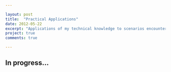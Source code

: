 ```yaml
---

layout: post
title:  "Practical Applications"
date: 2012-05-22
excerpt: "Applications of my technical knowledge to scenarios encountered throughout my life."
project: true
comments: true

---
```


## In progress...


